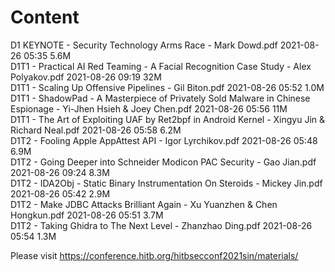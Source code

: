 # Content
D1 KEYNOTE - Security Technology Arms Race - Mark Dowd.pdf	2021-08-26 05:35	5.6M	   
D1T1 - Practical AI Red Teaming - A Facial Recognition Case Study - Alex Polyakov.pdf	2021-08-26 09:19	32M	   
D1T1 - Scaling Up Offensive Pipelines - Gil Biton.pdf	2021-08-26 05:52	1.0M	   
D1T1 - ShadowPad - A Masterpiece of Privately Sold Malware in Chinese Espionage - Yi-Jhen Hsieh & Joey Chen.pdf	2021-08-26 05:56	11M	   
D1T1 - The Art of Exploiting UAF by Ret2bpf in Android Kernel - Xingyu Jin & Richard Neal.pdf	2021-08-26 05:58	6.2M	   
D1T2 - Fooling Apple AppAttest API - Igor Lyrchikov.pdf	2021-08-26 05:48	6.9M	   
D1T2 - Going Deeper into Schneider Modicon PAC Security - Gao Jian.pdf	2021-08-26 09:24	8.3M	   
D1T2 - IDA2Obj - Static Binary Instrumentation On Steroids - Mickey Jin.pdf	2021-08-26 05:42	2.9M	   
D1T2 - Make JDBC Attacks Brilliant Again - Xu Yuanzhen & Chen Hongkun.pdf	2021-08-26 05:51	3.7M	   
D1T2 - Taking Ghidra to The Next Level - Zhanzhao Ding.pdf	2021-08-26 05:54	1.3M	   

Please visit
https://conference.hitb.org/hitbsecconf2021sin/materials/
